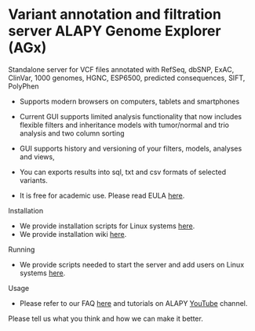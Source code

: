 # Variant annotation and filtration server ALAPY Genome Explorer (AGx)

Standalone server for VCF files annotated with RefSeq, dbSNP, ExAC, ClinVar, 1000 genomes, HGNC, ESP6500, predicted consequences, SIFT, PolyPhen

* Supports modern browsers on computers, tablets and smartphones

* Current GUI supports limited analysis functionality that now includes flexible filters and inheritance models with tumor/normal and trio analysis and two column sorting

* GUI supports history and versioning of your filters, models, analyses and views, 

* You can exports results into sql, txt and csv formats of selected variants.

* It is free for academic use. Please read EULA [here](http://alapy.com/alapy-genome-explorer-eula/).

Installation
* We provide installation scripts for Linux systems [here](https://github.com/ALAPY/AGx/tree/master/Scripts).
* We provide installation wiki [here](https://github.com/ALAPY/AGx/wiki/Installation-of-ALAPY-Genome-Explorer-(AGx)).

Running 
* We provide scripts needed to start the server and add users on Linux systems [here](https://github.com/ALAPY/AGx/tree/master/Scripts).

Usage
* Please refer to our FAQ [here](http://alapy.com/faq/) and tutorials on ALAPY [YouTube](https://www.youtube.com/channel/UCTg8702cwKbF14wA8G_jXVQ ) channel.

Please tell us what you think and how we can make it better.
